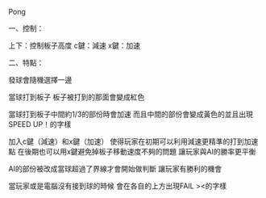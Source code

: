 Pong

一、控制：

上下：控制板子高度
c鍵：減速
x鍵：加速

二、特點：

發球會隨機選擇一邊

當球打到板子
板子被打到的那面會變成紅色

當球打到板子中間約1/3的部份時會加速
而且中間的部份會變成黃色的並且出現SPEED UP！的字樣

加入c鍵（減速）和x鍵（加速）
使得玩家在初期可以利用減速更精準的打到加速點
在後期也可以用x鍵避免掉板子移動速度不夠的問題
讓玩家與AI的勝率更平衡

AI的部份被改成當球超過了界線才會開始做判斷
讓玩家有勝利的機會

當玩家或是電腦沒有接到球的時候
會在各自的上方出現FAIL ><的字樣
